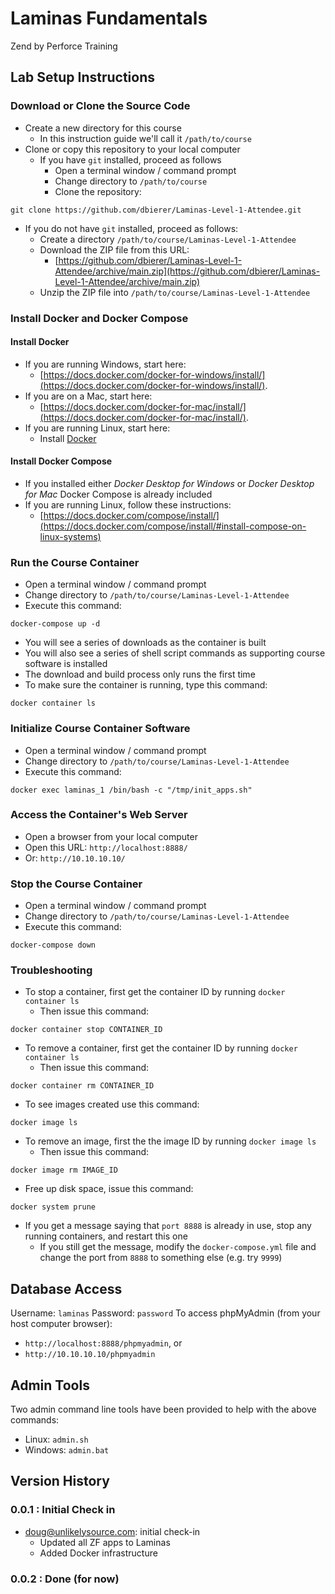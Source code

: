 # Laminas Fundamentals
Zend by Perforce Training

## Lab Setup Instructions

### Download or Clone the Source Code
* Create a new directory for this course
  * In this instruction guide we'll call it `/path/to/course`
* Clone or copy this repository to your local computer
  * If you have `git` installed, proceed as follows
    * Open a terminal window / command prompt
    * Change directory to `/path/to/course`
    * Clone the repository:
```
git clone https://github.com/dbierer/Laminas-Level-1-Attendee.git
```
  * If you do not have `git` installed, proceed as follows:
    * Create a directory `/path/to/course/Laminas-Level-1-Attendee`
    * Download the ZIP file from this URL:
      * [https://github.com/dbierer/Laminas-Level-1-Attendee/archive/main.zip](https://github.com/dbierer/Laminas-Level-1-Attendee/archive/main.zip)
    * Unzip the ZIP file into `/path/to/course/Laminas-Level-1-Attendee`

### Install Docker and Docker Compose
#### Install Docker
* If you are running Windows, start here:
  * [https://docs.docker.com/docker-for-windows/install/](https://docs.docker.com/docker-for-windows/install/).
* If you are on a Mac, start here:
  * [https://docs.docker.com/docker-for-mac/install/](https://docs.docker.com/docker-for-mac/install/).
* If you are running Linux, start here:
  * Install [Docker](https://docs.docker.com/engine/install/)

#### Install Docker Compose
* If you installed either _Docker Desktop for Windows_ or _Docker Desktop for Mac_ Docker Compose is already included
* If you are running Linux, follow these instructions:
  * [https://docs.docker.com/compose/install/](https://docs.docker.com/compose/install/#install-compose-on-linux-systems)

### Run the Course Container
* Open a terminal window / command prompt
* Change directory to `/path/to/course/Laminas-Level-1-Attendee`
* Execute this command:
```
docker-compose up -d
```
* You will see a series of downloads as the container is built
* You will also see a series of shell script commands as supporting course software is installed
* The download and build process only runs the first time
* To make sure the container is running, type this command:
```
docker container ls
```

### Initialize Course Container Software
* Open a terminal window / command prompt
* Change directory to `/path/to/course/Laminas-Level-1-Attendee`
* Execute this command:
```
docker exec laminas_1 /bin/bash -c "/tmp/init_apps.sh"
```

### Access the Container's Web Server
* Open a browser from your local computer
* Open this URL: `http://localhost:8888/`
* Or: `http://10.10.10.10/`

### Stop the Course Container
* Open a terminal window / command prompt
* Change directory to `/path/to/course/Laminas-Level-1-Attendee`
* Execute this command:
```
docker-compose down
```

### Troubleshooting
* To stop a container, first get the container ID by running `docker container ls`
  * Then issue this command:
```
docker container stop CONTAINER_ID
```
* To remove a container, first get the container ID by running `docker container ls`
  * Then issue this command:
```
docker container rm CONTAINER_ID
```
* To see images created use this command:
```
docker image ls
```
* To remove an image, first the the image ID by running `docker image ls`
  * Then issue this command:
```
docker image rm IMAGE_ID
```
* Free up disk space, issue this command:
```
docker system prune
```
* If you get a message saying that `port 8888` is already in use, stop any running containers, and restart this one
  * If you still get the message, modify the `docker-compose.yml` file and change the port from `8888` to something else (e.g. try `9999`)

## Database Access
Username: `laminas`
Password: `password`
To access phpMyAdmin (from your host computer browser):
* `http://localhost:8888/phpmyadmin`, or
* `http://10.10.10.10/phpmyadmin`


## Admin Tools
Two admin command line tools have been provided to help with the above commands:
* Linux: `admin.sh`
* Windows: `admin.bat`


## Version History

### 0.0.1 : Initial Check in
* doug@unlikelysource.com: initial check-in
  * Updated all ZF apps to Laminas
  * Added Docker infrastructure
### 0.0.2 : Done (for now)
